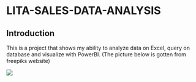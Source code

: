 # LITA-SALES-DATA-ANALYSIS

## Introduction
This is a project that shows my ability to analyze data on Excel, query on database and visualize with PowerBI. (The picture below is gotten from freepiks website)

![](https://github.com/user-attachments/assets/8921915d-7a7f-4289-9682-996de94d2534)



